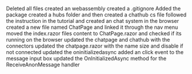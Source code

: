 Deleted all files
created an webassembly
created a .gitignore
Added the package
created a hubs folder and then created a chathub cs file
followed the instruction in the tutorial and created an chat system in the browser
created a new file named ChatPage and linked it through the nav menu
moved the index.razor files content to ChatPage.razor and checked if its running on the browser
updated the chatpage and chathub with the connectors
updated the chatpage.razor with the name size and disable if not connected
updated the oninitializedasync
added an click event to the message input box
updated the OnInitializedAsync method for the ReceiveAnonMessage handler